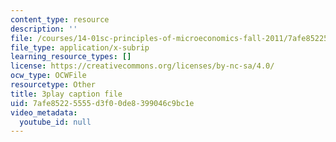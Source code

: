 ```yaml
---
content_type: resource
description: ''
file: /courses/14-01sc-principles-of-microeconomics-fall-2011/7afe85225555d3f00de8399046c9bc1e_kEJf57FF0Vs.srt
file_type: application/x-subrip
learning_resource_types: []
license: https://creativecommons.org/licenses/by-nc-sa/4.0/
ocw_type: OCWFile
resourcetype: Other
title: 3play caption file
uid: 7afe8522-5555-d3f0-0de8-399046c9bc1e
video_metadata:
  youtube_id: null
---
```

